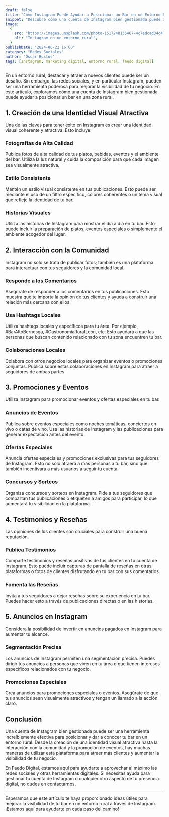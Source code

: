 ```yaml
---
draft: false
title: "Cómo Instagram Puede Ayudar a Posicionar un Bar en un Entorno Rural"
snippet: "Descubre cómo una cuenta de Instagram bien gestionada puede aumentar la visibilidad y atraer más clientes a tu bar en una zona rural."
image:
  {
    src: "https://images.unsplash.com/photo-1517248135467-4c7edcad34c4?&fit=crop&w=430&h=240",
    alt: "Instagram en un entorno rural",
  }
publishDate: "2024-06-22 16:00"
category: "Redes Sociales"
author: "Óscar Bustos"
tags: [Instagram, marketing digital, entorno rural, faedo digital]
---
```


En un entorno rural, destacar y atraer a nuevos clientes puede ser un desafío. Sin embargo, las redes sociales, y en particular Instagram, pueden ser una herramienta poderosa para mejorar la visibilidad de tu negocio. En este artículo, exploramos cómo una cuenta de Instagram bien gestionada puede ayudar a posicionar un bar en una zona rural.

## 1. Creación de una Identidad Visual Atractiva

Una de las claves para tener éxito en Instagram es crear una identidad visual coherente y atractiva. Esto incluye:

### Fotografías de Alta Calidad

Publica fotos de alta calidad de tus platos, bebidas, eventos y el ambiente del bar. Utiliza la luz natural y cuida la composición para que cada imagen sea visualmente atractiva.

### Estilo Consistente

Mantén un estilo visual consistente en tus publicaciones. Esto puede ser mediante el uso de un filtro específico, colores coherentes o un tema visual que refleje la identidad de tu bar.

### Historias Visuales

Utiliza las historias de Instagram para mostrar el día a día en tu bar. Esto puede incluir la preparación de platos, eventos especiales o simplemente el ambiente acogedor del lugar.

## 2. Interacción con la Comunidad

Instagram no solo se trata de publicar fotos; también es una plataforma para interactuar con tus seguidores y la comunidad local.

### Responde a los Comentarios

Asegúrate de responder a los comentarios en tus publicaciones. Esto muestra que te importa la opinión de tus clientes y ayuda a construir una relación más cercana con ellos.

### Usa Hashtags Locales

Utiliza hashtags locales y específicos para tu área. Por ejemplo, #BarAltoBernesga, #GastronomíaRuralLeón, etc. Esto ayudará a que las personas que buscan contenido relacionado con tu zona encuentren tu bar.

### Colaboraciones Locales

Colabora con otros negocios locales para organizar eventos o promociones conjuntas. Publica sobre estas colaboraciones en Instagram para atraer a seguidores de ambas partes.

## 3. Promociones y Eventos

Utiliza Instagram para promocionar eventos y ofertas especiales en tu bar.

### Anuncios de Eventos

Publica sobre eventos especiales como noches temáticas, conciertos en vivo o catas de vino. Usa las historias de Instagram y las publicaciones para generar expectación antes del evento.

### Ofertas Especiales

Anuncia ofertas especiales y promociones exclusivas para tus seguidores de Instagram. Esto no solo atraerá a más personas a tu bar, sino que también incentivará a más usuarios a seguir tu cuenta.

### Concursos y Sorteos

Organiza concursos y sorteos en Instagram. Pide a tus seguidores que compartan tus publicaciones o etiqueten a amigos para participar, lo que aumentará tu visibilidad en la plataforma.

## 4. Testimonios y Reseñas

Las opiniones de los clientes son cruciales para construir una buena reputación.

### Publica Testimonios

Comparte testimonios y reseñas positivas de tus clientes en tu cuenta de Instagram. Esto puede incluir capturas de pantalla de reseñas en otras plataformas o fotos de clientes disfrutando en tu bar con sus comentarios.

### Fomenta las Reseñas

Invita a tus seguidores a dejar reseñas sobre su experiencia en tu bar. Puedes hacer esto a través de publicaciones directas o en las historias.

## 5. Anuncios en Instagram

Considera la posibilidad de invertir en anuncios pagados en Instagram para aumentar tu alcance.

### Segmentación Precisa

Los anuncios de Instagram permiten una segmentación precisa. Puedes dirigir tus anuncios a personas que viven en tu área o que tienen intereses específicos relacionados con tu negocio.

### Promociones Especiales

Crea anuncios para promociones especiales o eventos. Asegúrate de que tus anuncios sean visualmente atractivos y tengan un llamado a la acción claro.

## Conclusión

Una cuenta de Instagram bien gestionada puede ser una herramienta increíblemente efectiva para posicionar y dar a conocer tu bar en un entorno rural. Desde la creación de una identidad visual atractiva hasta la interacción con la comunidad y la promoción de eventos, hay muchas maneras de utilizar esta plataforma para atraer más clientes y aumentar la visibilidad de tu negocio.

En Faedo Digital, estamos aquí para ayudarte a aprovechar al máximo las redes sociales y otras herramientas digitales. Si necesitas ayuda para gestionar tu cuenta de Instagram o cualquier otro aspecto de tu presencia digital, no dudes en contactarnos.

---

Esperamos que este artículo te haya proporcionado ideas útiles para mejorar la visibilidad de tu bar en un entorno rural a través de Instagram. ¡Estamos aquí para ayudarte en cada paso del camino!
